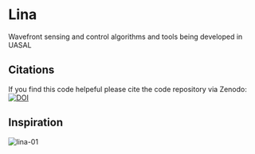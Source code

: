 # Lina
Wavefront sensing and control algorithms and tools being developed in UASAL

## Citations
If you find this code helpeful please cite the code repository via Zenodo: [![DOI](https://zenodo.org/badge/633091061.svg)](https://zenodo.org/doi/10.5281/zenodo.11195111)

## Inspiration
![lina-01](https://user-images.githubusercontent.com/81450894/234684558-71d85349-5bb3-457b-80da-225a37dbd92e.png)



